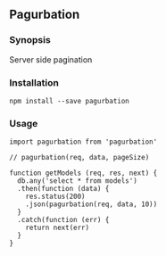 ## Pagurbation

### Synopsis

Server side pagination

### Installation

    npm install --save pagurbation

### Usage

    import pagurbation from 'pagurbation'

    // pagurbation(req, data, pageSize)

    function getModels (req, res, next) {
      db.any('select * from models')
      .then(function (data) {
        res.status(200)
        .json(pagurbation(req, data, 10))
      }
      .catch(function (err) {
        return next(err)
      }
    }
